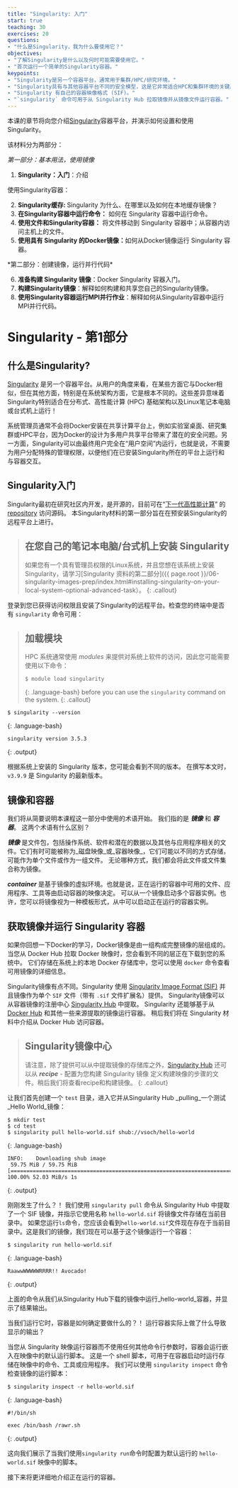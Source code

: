 ```yaml
---
title: "Singularity: 入门"
start: true
teaching: 30
exercises: 20
questions:
- "什么是Singularity，我为什么要使用它？"
objectives:
- "了解Singularity是什么以及何时可能需要使用它。"
- "首次运行一个简单的Singularity容器。"
keypoints:
- "Singularity是另一个容器平台，通常用于集群/HPC/研究环境。"
- "Singularity具有与其他容器平台不同的安全模型，这是它非常适合HPC和集群环境的关键原因之一。"
- "Singularity 有自己的容器映像格式 (SIF)。"
- "`singularity` 命令可用于从 Singularity Hub 拉取镜像并从镜像文件运行容器。"
---
```


本课的章节将向您介绍[Singularity](https://sylabs.io/singularity/)容器平台，并演示如何设置和使用Singularity。

该材料分为两部分：

*第一部分：基本用法，使用镜像*
 1. **Singularity：入门**：介绍
    
使用Singularity容器：
<ol start="2">
 <li><strong>Singularity缓存: </strong> Singularity 为什么、在哪里以及如何在本地缓存镜像？</li>
 <li><strong>在Singularity容器中运行命令：</strong> 如何在 Singularity 容器中运行命令。</li>
 <li><strong>使用文件和Singularity容器：</strong> 将文件移动到 Singularity 容器中；从容器内访问主机上的文件。</li>
 <li><strong>使用具有 Singularity 的Docker镜像：</strong>如何从Docker镜像运行 Singularity 容器。</li>
 </ol>
*第二部分：创建镜像，运行并行代码*
 <ol start="6">
   <li><strong>准备构建 Singularity 镜像</strong>：Docker Singularity 容器入门。</li>
   <li><strong>构建Singularity镜像</strong>：解释如何构建和共享您自己的Singularity镜像。</li>
   <li><strong>使用Singularity容器运行MPI并行作业</strong>：解释如何从Singularity容器中运行MPI并行代码。</li>
</ol>

# Singularity - 第1部分

## 什么是Singularity?

[Singularity](https://sylabs.io/singularity/) 是另一个容器平台。从用户的角度来看，在某些方面它与Docker相似，但在其他方面，特别是在系统架构方面，它是根本不同的。这些差异意味着Singularity特别适合在分布式、高性能计算 (HPC) 基础架构以及Linux笔记本电脑或台式机上运行！

系统管理员通常不会将Docker安装在共享计算平台上，例如实验室桌面、研究集群或HPC平台，因为Docker的设计为多用户共享平台带来了潜在的安全问题。另一方面，Singularity可以由最终用户完全在“用户空间”内运行，也就是说，不需要为用户分配特殊的管理权限，以便他们在已安装Singularity所在的平台上运行和与容器交互。

## Singularity入门
Singularity最初在研究社区内开发，是开源的，目前可在“[下一代高性能计算](https://github.com/hpcng)” 的[repository](https://github.com/hpcng/singularity) 访问源码。 本Singularity材料的第一部分旨在在预安装Singularity的远程平台上进行。

> ## 在您自己的笔记本电脑/台式机上安装 Singularity
> 如果您有一个具有管理员权限的Linux系统，并且您想在该系统上安装Singularity，请学习[Singularity 资料的第二部分]({{ page.root }}/06-singularity-images-prep/index.html#installing-singularity-on-your-local-system-optional-advanced-task）。
{: .callout}

登录到您已获得访问权限且安装了Singularity的远程平台。检查您的终端中是否有 `singularity` 命令可用：

> ## 加载模块
> HPC 系统通常使用 *modules* 来提供对系统上软件的访问，因此您可能需要使用以下命令：
> ~~~
> $ module load singularity
> ~~~
> {: .language-bash}
> before you can use the `singularity` command on the system.
{: .callout}

~~~
$ singularity --version
~~~
{: .language-bash}

~~~
singularity version 3.5.3
~~~
{: .output}

根据系统上安装的 Singularity 版本，您可能会看到不同的版本。 在撰写本文时，`v3.9.9` 是 Singularity 的最新版本。

## 镜像和容器

我们将从简要说明本课程这一部分中使用的术语开始。 我们指的是 **_镜像_** 和 **_容器_**。 这两个术语有什么区别？

**_镜像_** 是文件包，包括操作系统、软件和潜在的数据以及其他与应用程序相关的文件。它们有时可能被称为_磁盘映像_或_容器映像_，它们可能以不同的方式存储，可能作为单个文件或作为一组文件。 无论哪种方式，我们都会将此文件或文件集合称为镜像。

**_container_** 是基于镜像的虚拟环境。也就是说，正在运行的容器中可用的文件、应用程序、工具等由启动容器的映像决定。 可以从一个镜像启动多个容器实例。也许，您可以将镜像视为一种模板形式，从中可以启动正在运行的容器实例。

## 获取镜像并运行 Singularity 容器

如果你回想一下Docker的学习，Docker镜像是由一组构成完整镜像的层组成的。 当您从 Docker Hub 拉取 Docker 映像时，您会看到不同的层正在下载到您的系统中。 它们存储在系统上的本地 Docker 存储库中，您可以使用 `docker` 命令查看可用镜像的详细信息。

Singularity镜像有点不同。Singularity 使用 [Singularity Image Format (SIF)](https://github.com/sylabs/sif) 并且镜像作为单个 `SIF` 文件（带有 `.sif` 文件扩展名）提供。 Singularity镜像可以从容器镜像的注册中心 [Singularity Hub](https://singularity-hub.org/) 中提取。 Singularity 还能够基于从 [Docker Hub](https://hub.docker.com/) 和其他一些来源提取的镜像运行容器。 稍后我们将在 Singularity 材料中介绍从 Docker Hub 访问容器。

> ## Singularity镜像中心
> 请注意，除了提供可以从中提取镜像的存储库之外，[Singularity Hub](https://singularity-hub.org/) 还可以从 _**recipe**_ - 配置为您构建 Singularity 镜像 定义构建映像的步骤的文件。稍后我们将查看recipe和构建镜像。
{: .callout}

让我们首先创建一个 `test` 目录，进入它并从Singularity Hub _pulling_一个测试_Hello World_镜像：

~~~
$ mkdir test
$ cd test
$ singularity pull hello-world.sif shub://vsoch/hello-world
~~~
{: .language-bash}

~~~
INFO:    Downloading shub image
 59.75 MiB / 59.75 MiB [===============================================================================================================] 100.00% 52.03 MiB/s 1s
~~~
{: .output}

刚刚发生了什么？！ 我们使用 `singularity pull` 命令从 Singularity Hub 中提取了一个 SIF 镜像，并指示它使用名称 `hello-world.sif` 将镜像文件存储在当前目录中。 如果您运行`ls`命令，您应该会看到`hello-world.sif`文件现在存在于当前目录中。这是我们的镜像，我们现在可以基于这个镜像运行一个容器：

~~~
$ singularity run hello-world.sif
~~~
{: .language-bash}

~~~
RaawwWWWWWRRRR!! Avocado!
~~~
{: .output}

上面的命令从我们从Singularity Hub下载的镜像中运行_hello-world_容器，并显示了结果输出。

当我们运行它时，容器是如何确定要做什么的？！ 运行容器实际上做了什么导致显示的输出？

当您从 Singularity 映像运行容器而不使用任何其他命令行参数时，容器会运行嵌入在映像中的默认运行脚本。 这是一个 shell 脚本，可用于在容器启动时运行存储在映像中的命令、工具或应用程序。 我们可以使用 `singularity inspect` 命令检查镜像的运行脚本：

~~~
$ singularity inspect -r hello-world.sif
~~~
{: .language-bash}

~~~
#!/bin/sh 

exec /bin/bash /rawr.sh

~~~
{: .output}

这向我们展示了当我们使用`singularity run`命令时配置为默认运行的 `hello-world.sif` 映像中的脚本。

接下来将更详细地介绍正在运行的容器。
